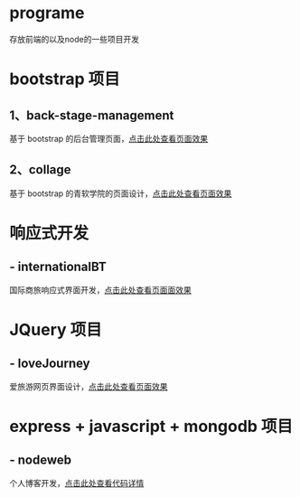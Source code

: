 # programe
存放前端的以及node的一些项目开发

# bootstrap 项目
## 1、back-stage-management
基于 bootstrap 的后台管理页面，[点击此处查看页面效果](https://htmlpreview.github.io/?https://github.com/JeongYeol-dy/programe/blob/master/back-stage-management/index.html)
## 2、collage
基于 bootstrap 的青软学院的页面设计，[点击此处查看页面效果](https://htmlpreview.github.io/?https://github.com/JeongYeol-dy/programe/blob/master/collage/index.html)

# 响应式开发
## - internationalBT
国际商旅响应式界面开发，[点击此处查看页面面效果](https://htmlpreview.github.io/?https://github.com/JeongYeol-dy/programe/blob/master/internationalBT/index.html)

# JQuery 项目
## - loveJourney
爱旅游网页界面设计，[点击此处查看页面效果](https://htmlpreview.github.io/?https://github.com/JeongYeol-dy/programe/blob/master/loveJourney/index.html)

# express + javascript + mongodb 项目
## - nodeweb
个人博客开发，[点击此处查看代码详情](https://github.com/JeongYeol-dy/programe/tree/master/nodeweb)
